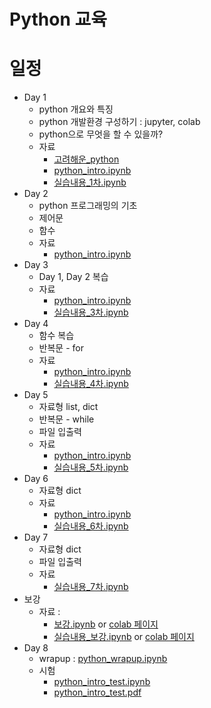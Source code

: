 # Python 교육


# 일정

- Day 1
    - python 개요와 특징
    - python 개발환경 구성하기 : jupyter, colab
    - python으로 무엇을 할 수 있을까?
    - 자료
        - [고려해운_python](https://docs.google.com/presentation/d/11yR2zrvGBZ5BVNLXVD0tuW4Awpxo9YnrVWfvUW6AD9o/edit?usp=sharing)
        - [python_intro.ipynb](python_intro.ipynb)
        - [실습내용_1차.ipynb](실습내용_1차.ipynb)
- Day 2
    - python 프로그래밍의 기초
    - 제어문
    - 함수
    - 자료
        - [python_intro.ipynb](python_intro.ipynb)
-  Day 3
    - Day 1, Day 2 복습
    - 자료
        - [python_intro.ipynb](python_intro.ipynb)
        - [실습내용_3차.ipynb](실습내용_3차.ipynb)
- Day 4
    - 함수 복습
    - 반복문 - for
    - 자료
        - [python_intro.ipynb](python_intro.ipynb)
        - [실습내용_4차.ipynb](실습내용_4차.ipynb)
- Day 5
    - 자료형 list, dict
    - 반복문 - while
    - 파일 입출력
    - 자료
        - [python_intro.ipynb](python_intro.ipynb)
        - [실습내용_5차.ipynb](실습내용_5차.ipynb)
- Day 6
    - 자료형 dict
    - 자료
        - [python_intro.ipynb](python_intro.ipynb)
        - [실습내용_6차.ipynb](실습내용_6차.ipynb)
- Day 7
    - 자료형 dict
    - 파일 입출력
    - 자료
        - [실습내용_7차.ipynb](실습내용_7차.ipynb)
- 보강
    - 자료 :
        - [보강.ipynb](보강.ipynb) or [colab 페이지](https://colab.research.google.com/drive/1nQTcTRLlDvzQsgoPEBhoTVhntY_RMHRl)
        - [실습내용_보강.ipynb](실습내용_보강.ipynb) or [colab 페이지](https://colab.research.google.com/drive/1ZBZv2dTg0oZ2LSCItPY8a7GCNa8HYmUs)
- Day 8
    - wrapup : [python_wrapup.ipynb](python_wrapup.ipynb)
    - 시험
        - [python_intro_test.ipynb](python_intro_test.ipynb)
        - [python_intro_test.pdf](python_intro_test.pdf)
